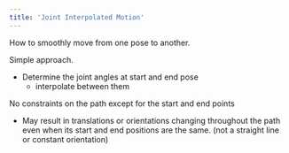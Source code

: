```yaml
---
title: 'Joint Interpolated Motion'
---
```


How to smoothly move from one pose to another.

Simple approach.

* Determine the joint angles at start and end pose
  - interpolate between them

No constraints on the path except for the start and end points

* May result in translations or orientations changing throughout the path even when its start and end positions are the same. (not a straight line or constant orientation)
